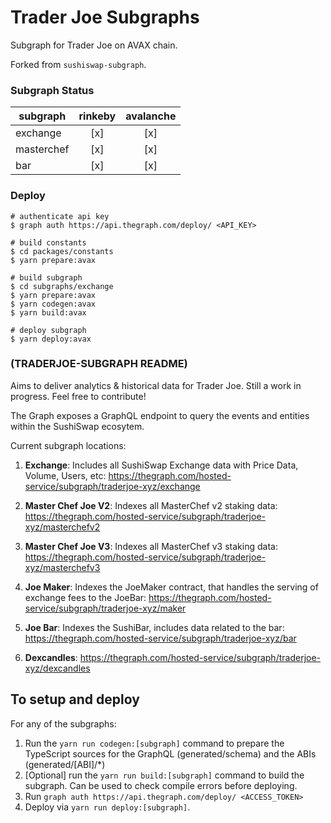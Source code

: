 # Trader Joe Subgraphs

Subgraph for Trader Joe on AVAX chain. 

Forked from `sushiswap-subgraph`. 

### Subgraph Status

| subgraph   | rinkeby | avalanche | 
|------------| :---:   | :---:     |
| exchange   |   [x]   |    [x]    |
| masterchef |   [x]   |    [x]    |
| bar        |   [x]   |    [x]    |


### Deploy

```` 
# authenticate api key
$ graph auth https://api.thegraph.com/deploy/ <API_KEY>

# build constants
$ cd packages/constants
$ yarn prepare:avax

# build subgraph
$ cd subgraphs/exchange
$ yarn prepare:avax
$ yarn codegen:avax
$ yarn build:avax

# deploy subgraph
$ yarn deploy:avax
````


### (TRADERJOE-SUBGRAPH README)
Aims to deliver analytics & historical data for Trader Joe. Still a work in progress. Feel free to contribute!

The Graph exposes a GraphQL endpoint to query the events and entities within the SushiSwap ecosytem.

Current subgraph locations:

1. **Exchange**: Includes all SushiSwap Exchange data with Price Data, Volume, Users, etc: https://thegraph.com/hosted-service/subgraph/traderjoe-xyz/exchange

2. **Master Chef Joe V2**: Indexes all MasterChef v2 staking data: https://thegraph.com/hosted-service/subgraph/traderjoe-xyz/masterchefv2

3. **Master Chef Joe V3**: Indexes all MasterChef v3 staking data: https://thegraph.com/hosted-service/subgraph/traderjoe-xyz/masterchefv3

4. **Joe Maker**: Indexes the JoeMaker contract, that handles the serving of exchange fees to the JoeBar: https://thegraph.com/hosted-service/subgraph/traderjoe-xyz/maker

5. **Joe Bar**: Indexes the SushiBar, includes data related to the bar: https://thegraph.com/hosted-service/subgraph/traderjoe-xyz/bar

6. **Dexcandles**: https://thegraph.com/hosted-service/subgraph/traderjoe-xyz/dexcandles

## To setup and deploy

For any of the subgraphs:

1. Run the `yarn run codegen:[subgraph]` command to prepare the TypeScript sources for the GraphQL (generated/schema) and the ABIs (generated/[ABI]/\*)
2. [Optional] run the `yarn run build:[subgraph]` command to build the subgraph. Can be used to check compile errors before deploying.
3. Run `graph auth https://api.thegraph.com/deploy/ <ACCESS_TOKEN>`
4. Deploy via `yarn run deploy:[subgraph]`.



